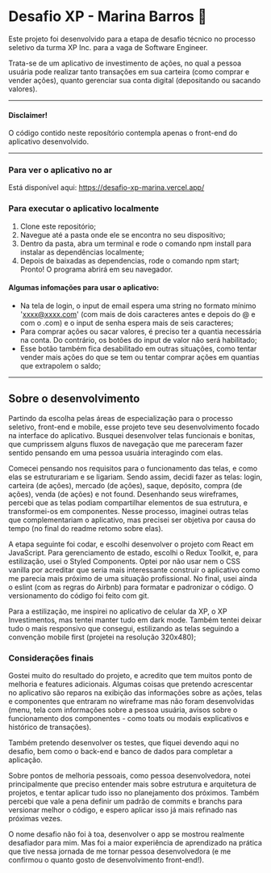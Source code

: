 # Desafio XP - Marina Barros :rocket:

Este projeto foi desenvolvido para a etapa de desafio técnico no processo seletivo da turma XP Inc. para a vaga de Software Engineer. 

Trata-se de um aplicativo de investimento de ações, no qual a pessoa usuária pode realizar tanto transações em sua carteira (como comprar e vender ações), quanto gerenciar sua conta digital (depositando ou sacando valores).

---


#### Disclaimer!

O código contido neste reposítório contempla apenas o front-end do aplicativo desenvolvido.

---

### Para ver o aplicativo no ar

Está disponível aqui: https://desafio-xp-marina.vercel.app/

### Para executar o aplicativo localmente

1. Clone este repositório;
2. Navegue até a pasta onde ele se encontra no seu dispositivo;
3. Dentro da pasta, abra um terminal e rode o comando npm install para instalar as dependências localmente;
4. Depois de baixadas as dependencias, rode o comando npm start;
Pronto! O programa abrirá em seu navegador.

#### Algumas infomações para usar o aplicativo:
- Na tela de login, o input de email espera uma string no formato mínimo 'xxxx@xxxx.com' (com mais de dois caracteres antes e depois do @ e com o .com) e o input de senha espera mais de seis caracteres;
- Para comprar ações ou sacar valores, é preciso ter a quantia necessária na conta. Do contrário, os botões do input de valor não será habilitado;
- Esse botão também fica desabilitado em outras situações, como tentar vender mais ações do que se tem ou tentar comprar ações em quantias que extrapolem o saldo;
---


## Sobre o desenvolvimento

Partindo da escolha pelas áreas de especialização para o processo seletivo, front-end e mobile, esse projeto teve seu desenvolvimento focado na interface do aplicativo. Busquei desenvolver telas funcionais e bonitas, que cumprissem alguns fluxos de navegação que me pareceram fazer sentido pensando em uma pessoa usuária interagindo com elas.

Comecei pensando nos requisitos para o funcionamento das telas, e como elas se estruturariam e se ligariam. Sendo assim, decidi fazer as telas: login, carteira (de ações), mercado (de ações), saque, depósito, compra (de ações), venda (de ações) e not found. Desenhando seus wireframes, percebi que as telas podiam compartilhar elementos de sua estrutura, e transformei-os em componentes. Nesse processo, imaginei outras telas que complementariam o aplicativo, mas precisei ser objetiva por causa do tempo (no final do readme retomo sobre elas).

A etapa seguinte foi codar, e escolhi desenvolver o projeto com React em JavaScript. Para gerenciamento de estado, escolhi o Redux Toolkit, e, para estilização, usei o Styled Components. Optei por não usar nem o CSS vanilla por acreditar que seria mais interessante construir o aplicativo como me parecia mais próximo de uma situação profissional. No final, usei ainda o eslint (com as regras do Airbnb) para formatar e padronizar o código. O versionamento do código foi feito com git.

Para a estilização, me inspirei no aplicativo de celular da XP, o XP Investimentos, mas tentei manter tudo em dark mode. Também tentei deixar tudo o mais responsivo que consegui, estilizando as telas seguindo a convenção mobile first (projetei na resolução 320x480);


### Considerações finais

Gostei muito do resultado do projeto, e acredito que tem muitos ponto de melhoria e features adicionais. Algumas coisas que pretendo acrescentar no aplicativo são reparos na exibição das informações sobre as ações, telas e componentes que entraram no wireframe mas não foram desenvolvidas (menu, tela com informações sobre a pessoa usuária, avisos sobre o funcionamento dos componentes - como toats ou modais explicativos e histórico de transações). 

Também pretendo desenvolver os testes, que fiquei devendo aqui no desafio, bem como o back-end e banco de dados para completar a aplicação.

 Sobre pontos de melhoria pessoais, como pessoa desenvolvedora, notei principalmente que preciso entender mais sobre estrutura e arquitetura de projetos, e tentar aplicar tudo isso no planejamento dos próximos. Também percebi que vale a pena definir um padrão de commits e branchs para versionar melhor o código, e espero aplicar isso já mais refinado nas próximas vezes.
 
 O nome desafio não foi à toa, desenvolver o app se mostrou realmente desafiador para mim. Mas foi a maior experiência de aprendizado na prática que tive nessa jornada de me tornar pessoa desenvolvedora (e me confirmou o quanto gosto de desenvolvimento front-end!).
